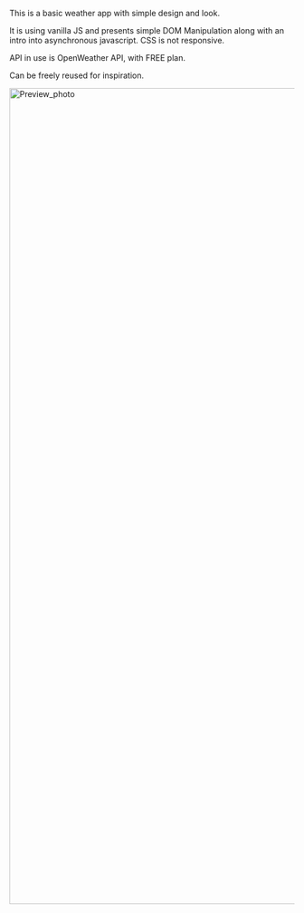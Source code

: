 This is a basic weather app with simple design and look.

It is using vanilla JS and presents simple DOM Manipulation along with an intro into asynchronous javascript. CSS is not responsive. 

API in use is OpenWeather API, with FREE plan.

Can be freely reused for inspiration.

<img width="1440" alt="Preview_photo" src="https://github.com/NF-7/WeatherApp/assets/101887698/ca1b76a7-a43b-4d61-ae01-e1b46f3e723d">
